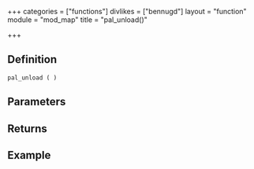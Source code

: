+++
categories = ["functions"]
divlikes = ["bennugd"]
layout = "function"
module = "mod_map"
title = "pal_unload()"

+++

## Definition

    pal_unload ( )

## Parameters

## Returns

## Example
